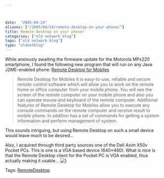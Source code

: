 ```yaml
---



date:  "2005-04-24"
aliases: ["/2005/04/24/remote-desktop-on-your-phone/"]
title: Remote Desktop on your phone!
categories: ["old network blog"]
tags: ["old network blog"]
type: "oldnetblog"
---
```

While anxiously awaiting the firmware update for the Motorola MPx220 smartphone, I found the following new program that will run on any Java J2ME-enabled phone:  <a href="http://www.getjar.com/products/1074/RemoteDesktopforMobiles">Remote Desktop for Mobiles</a>


<blockquote>Remote Desktop for Mobiles it is easy-to-use, reliable and secure remote control software which will allow you to work on the remote home or office computer from your mobile phone. You will see the screen of the remote computer on your mobile phone and also you can operate mouse and keyboard of the remote computer. Additional features of Remote Desktop for Mobiles allow you to execute any console commands on the remote computer and receive result to mobile phone. In addition has a set of commands for getting a system information and perform management of system.

</blockquote>
This sounds intriguing, but using Remote Desktop on such a small device would leave much to be desired&#8230;


Also, I acquired through third party sources one of the Dell Axim X50v Pocket PCs.  This is one is a VGA based device (640&#215;480).  What is nice is that the Remote Desktop client for the Pocket PC is VGA enabled, thus actually making it usable&#8230;  <img src="assets/icon_smile.gif" alt=")" />


Tags: <a href="http://technorati.com/tag/RemoteDesktop" title="See the Technorati tag page for 'RemoteDesktop'." rel="tag">RemoteDesktop</a>


